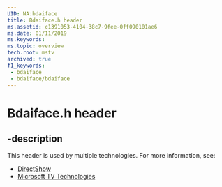 ```yaml
---
UID: NA:bdaiface
title: Bdaiface.h header
ms.assetid: c1391053-4104-38c7-9fee-0ff090101ae6
ms.date: 01/11/2019
ms.keywords: 
ms.topic: overview
tech.root: mstv
archived: true
f1_keywords:
 - bdaiface
 - bdaiface/bdaiface
---
```


# Bdaiface.h header


## -description

This header is used by multiple technologies. For more information, see:

- [DirectShow](../_dshow/index.md)
- [Microsoft TV Technologies](../_mstv/index.md)

